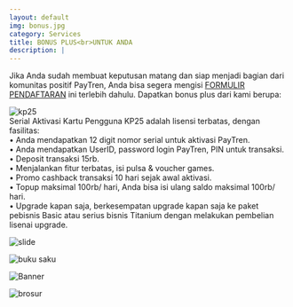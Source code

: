 ```yaml
---
layout: default
img: bonus.jpg
category: Services
title: BONUS PLUS<br>UNTUK ANDA
description: |
---
```

Jika Anda sudah membuat keputusan matang dan siap menjadi bagian dari komunitas positif PayTren, Anda bisa segera mengisi [FORMULIR PENDAFTARAN](https://bit.ly/FormulirDftrPayTren) ini terlebih dahulu. Dapatkan bonus plus dari kami berupa:

![kp25](https://wasilahsukses.github.io/img/kp25.jpg)
<br>
Serial Aktivasi Kartu Pengguna
KP25 adalah lisensi terbatas, dengan fasilitas:<br>
• Anda mendapatkan 12 digit nomor serial untuk aktivasi PayTren.<br>
• Anda mendapatkan UserID, password login PayTren, PIN untuk transaksi.<br>
• Deposit transaksi 15rb.<br>
• Menjalankan fitur terbatas, isi pulsa & voucher games.<br>
• Promo cashback transaksi 10 hari sejak awal aktivasi.<br>
• Topup maksimal 100rb/ hari, Anda bisa isi ulang saldo maksimal 100rb/ hari.<br>
• Upgrade kapan saja, berkesempatan upgrade kapan saja ke paket pebisnis Basic atau serius bisnis Titanium dengan melakukan pembelian lisenai upgrade.<br>

![slide](https://wasilahsukses.github.io/img/slide-pptx.png)

![buku saku](https://wasilahsukses.github.io/img/buku-saku.png)

![Banner](https://wasilahsukses.github.io/img/Banner.jpg)

![brosur](https://wasilahsukses.github.io/img/brosur-paytren.jpg)

